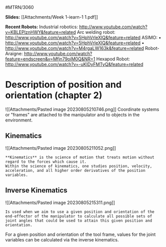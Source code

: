 #MTRN/3060 

**Slides:**
[[Attachments/Week 1-iearn-1 1.pdf]]

**Recent Robots:**
Industrial robotics:
http://www.youtube.com/watch?v=KBLEPlznHWY&feature=related
Arc welding robot: 
http://www.youtube.com/watch?v=5HphVrleXlQ&feature=related
ASIMO:
• http://www.youtube.com/watch?v=5HphVrleXlQ&feature=related
• http://www.youtube.com/watch?v=M4rgaLW163k&feature=related
Robot-Araigne:
http://www.youtube.com/watch?feature=endscreen&v=Mfjn79oiM0Q&NR=1
Hexapod Robot:
http://www.youtube.com/watch?v=-uKIDyFMTyQ&feature=related

# Description of position and orientation (chapter 2)
![[Attachments/Pasted image 20230805210746.png]]
Coordinate systems or "frames" are attached to the manipulator and to objects in the environment.

## Kinematics
![[Attachments/Pasted image 20230805211052.png]]
```ad-note
**Kinematics** is the science of motion that treats motion without regard to the forces which cause it.
Within the science of kinematics, one studies position, velocity, acceleration, and all higher order derivatives of the position variables.

```

## Inverse Kinematics
![[Attachments/Pasted image 20230805215311.png]]
```ad-note
Is used when we aim to use a given position and orientation of the end-effector of the manipulator to calculate all possible sets of joint angles that could be used to attain this given position and orientation.

```
For a given position and orientation of the tool frame, values for the joint variables can
be calculated via the inverse kinematics.
